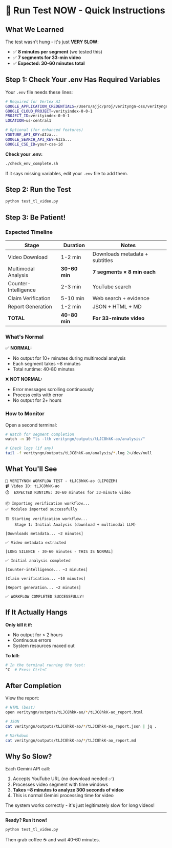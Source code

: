 # 🚀 Run Test NOW - Quick Instructions

## What We Learned

The test wasn't hung - it's just **VERY SLOW**:
- ✅ **8 minutes per segment** (we tested this)
- ✅ **7 segments for 33-min video**  
- ✅ **Expected: 30-60 minutes total**

## Step 1: Check Your .env Has Required Variables

Your `.env` file needs these lines:

```bash
# Required for Vertex AI
GOOGLE_APPLICATION_CREDENTIALS=/Users/ajjc/proj/verityngn-oss/verityngn/config/verityindex-0-0-1-6a21e94ca0a3.json
GOOGLE_CLOUD_PROJECT=verityindex-0-0-1
PROJECT_ID=verityindex-0-0-1
LOCATION=us-central1

# Optional (for enhanced features)
YOUTUBE_API_KEY=AIza...
GOOGLE_SEARCH_API_KEY=AIza...
GOOGLE_CSE_ID=your-cse-id
```

**Check your .env:**
```bash
./check_env_complete.sh
```

If it says missing variables, edit your `.env` file to add them.

## Step 2: Run the Test

```bash
python test_tl_video.py
```

## Step 3: Be Patient!

### Expected Timeline

| Stage | Duration | Notes |
|-------|----------|-------|
| Video Download | 1-2 min | Downloads metadata + subtitles |
| Multimodal Analysis | **30-60 min** | **7 segments × 8 min each** |
| Counter-Intelligence | 2-3 min | YouTube search |
| Claim Verification | 5-10 min | Web search + evidence |
| Report Generation | 1-2 min | JSON + HTML + MD |
| **TOTAL** | **40-80 min** | **For 33-minute video** |

### What's Normal

✅ **NORMAL:**
- No output for 10+ minutes during multimodal analysis
- Each segment takes ~8 minutes
- Total runtime: 40-80 minutes

❌ **NOT NORMAL:**
- Error messages scrolling continuously
- Process exits with error
- No output for 2+ hours

### How to Monitor

Open a second terminal:
```bash
# Watch for segment completion
watch -n 10 "ls -lth verityngn/outputs/tLJC8hkK-ao/analysis/"

# Check logs (if any)
tail -f verityngn/outputs/tLJC8hkK-ao/analysis/*.log 2>/dev/null
```

## What You'll See

```
🚀 VERITYNGN WORKFLOW TEST - tLJC8hkK-ao (LIPOZEM)
📹 Video ID: tLJC8hkK-ao
⏱️  EXPECTED RUNTIME: 30-60 minutes for 33-minute video

📦 Importing verification workflow...
✅ Modules imported successfully

🏗️ Starting verification workflow...
    Stage 1: Initial Analysis (download + multimodal LLM)
    
[Downloads metadata... ~2 minutes]

✅ Video metadata extracted

[LONG SILENCE - 30-60 minutes - THIS IS NORMAL]

✅ Initial analysis completed

[Counter-intelligence... ~3 minutes]

[Claim verification... ~10 minutes]

[Report generation... ~2 minutes]

✅ WORKFLOW COMPLETED SUCCESSFULLY!
```

## If It Actually Hangs

**Only kill it if:**
- No output for > 2 hours
- Continuous errors
- System resources maxed out

**To kill:**
```bash
# In the terminal running the test:
^C  # Press Ctrl+C
```

## After Completion

View the report:
```bash
# HTML (best)
open verityngn/outputs/tLJC8hkK-ao/*/tLJC8hkK-ao_report.html

# JSON
cat verityngn/outputs/tLJC8hkK-ao/*/tLJC8hkK-ao_report.json | jq .

# Markdown
cat verityngn/outputs/tLJC8hkK-ao/*/tLJC8hkK-ao_report.md
```

## Why So Slow?

Each Gemini API call:
1. Accepts YouTube URL (no download needed ✅)
2. Processes video segment with time windows
3. **Takes ~8 minutes to analyze 300 seconds of video**
4. This is normal Gemini processing time for video

The system works correctly - it's just legitimately slow for long videos!

---

**Ready? Run it now!**

```bash
python test_tl_video.py
```

Then grab coffee ☕ and wait 40-60 minutes.


